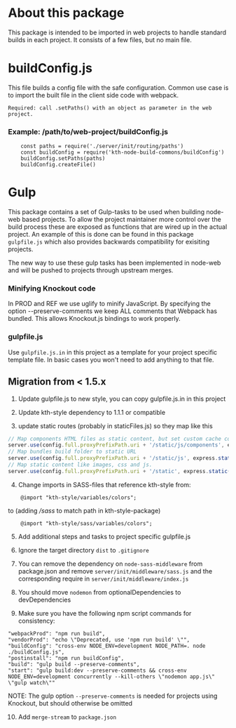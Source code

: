 # About this package
This package is intended to be imported in web projects to handle standard builds in each project. It consists of a few files, but no main file.

# buildConfig.js
This file builds a config file with the safe configuration.
Common use case is to import the built file in the client side code with webpack.

`Required: call .setPaths() with an object as parameter in the web project.`

### Example: /path/to/web-project/buildConfig.js
```
	const paths = require('./server/init/routing/paths')
	const buildConfig = require('kth-node-build-commons/buildConfig')
	buildConfig.setPaths(paths)
	buildConfig.createFile()
```

# Gulp
This package contains a set of Gulp-tasks to be used when building node-web based projects. To allow the project maintainer more control over the build process these are exposed as functions that are wired up in the actual project. An example of this is done can be found in this package `gulpfile.js` which also provides backwards compatibility for exisiting projects.

The new way to use these gulp tasks has been implemented in node-web and will be pushed to projects through upstream merges.

### Minifying Knockout code
In PROD and REF we use uglify to minify JavaScript. By specifying the option --preserve-comments we keep ALL comments that
Webpack has bundled. This allows Knockout.js bindings to work properly.

### gulpfile.js

Use `gulpfile.js.in` in this project as a template for your project specific template file. In basic cases you won't need to add anything to that file.

## Migration from < 1.5.x

1. Update gulpfile.js to new style, you can copy gulpfile.js.in in this project

2. Update kth-style dependency to 1.1.1 or compatible

3. update static routes (probably in staticFiles.js) so they map like this

```JavaScript
// Map components HTML files as static content, but set custom cache control header, currently no-cache to force If-modified-since/Etag check.
server.use(config.full.proxyPrefixPath.uri + '/static/js/components', express.static('./dist/js/components', { setHeaders: setCustomCacheControl }))
// Map bundles build folder to static URL
server.use(config.full.proxyPrefixPath.uri + '/static/js', express.static(`./dist/js/${getEnv()}`))
// Map static content like images, css and js.
server.use(config.full.proxyPrefixPath.uri + '/static', express.static('./dist'))
```

4. Change imports in SASS-files that reference kth-style from:

```
	@import "kth-style/variables/colors";
```

  to (adding */sass* to match path in kth-style-package)

```
	@import "kth-style/sass/variables/colors";
```

5. Add additional steps and tasks to project specific gulpfile.js

6. Ignore the target directory `dist` to `.gitignore`

7. You can remove the dependency on `node-sass-middleware` from package.json and remove `server/init/middleware/sass.js` and the corresponding require in `server/init/middleware/index.js`

8. You should move `nodemon` from optionalDependencies to devDependencies

9. Make sure you have the following npm script commands for consistency:

```
"webpackProd": "npm run build",
"vendorProd": "echo \"Deprecated, use 'npm run build' \"",
"buildConfig": "cross-env NODE_ENV=development NODE_PATH=. node ./buildConfig.js",
"postinstall": "npm run buildConfig",
"build": "gulp build --preserve-comments",
"start": "gulp build:dev --preserve-comments && cross-env NODE_ENV=development concurrently --kill-others \"nodemon app.js\" \"gulp watch\""
```

  NOTE: The gulp option `--preserve-comments` is needed for projects using Knockout, but should otherwise be omitted

10. Add `merge-stream` to `package.json`
